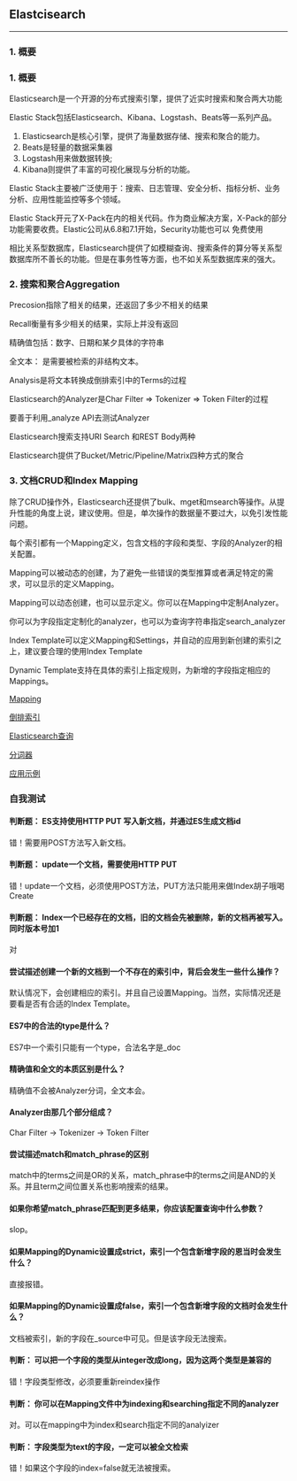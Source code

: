 ## Elastcisearch

-----
### 1. 概要

### 1. 概要

Elasticsearch是一个开源的分布式搜索引擎，提供了近实时搜索和聚合两大功能

Elastic Stack包括Elasticsearch、Kibana、Logstash、Beats等一系列产品。

1. Elasticsearch是核心引擎，提供了海量数据存储、搜索和聚合的能力。
1. Beats是轻量的数据采集器
1. Logstash用来做数据转换;
1. Kibana则提供了丰富的可视化展现与分析的功能。

Elastic Stack主要被广泛使用于：搜索、日志管理、安全分析、指标分析、业务分析、应用性能监控等多个领域。

Elastic Stack开元了X-Pack在内的相关代码。作为商业解决方案，X-Pack的部分功能需要收费。Elastic公司从6.8和7.1开始，Security功能也可以 免费使用

相比关系型数据库，Elasticsearch提供了如模糊查询、搜索条件的算分等关系型数据库所不善长的功能。但是在事务性等方面，也不如关系型数据库来的强大。

### 2. 搜索和聚合Aggregation

Precosion指除了相关的结果，还返回了多少不相关的结果

Recall衡量有多少相关的结果，实际上并没有返回

精确值包括：数字、日期和某夕具体的字符串

全文本： 是需要被检索的非结构文本。
 
Analysis是将文本转换成倒排索引中的Terms的过程

Elasticsearch的Analyzer是Char Filter => Tokenizer => Token Filter的过程

要善于利用_analyze API去测试Analyzer

Elasticsearch搜索支持URI Search 和REST Body两种

Elasticsearch提供了Bucket/Metric/Pipeline/Matrix四种方式的聚合

### 3. 文档CRUD和Index Mapping

除了CRUD操作外，Elasticsearch还提供了bulk、mget和msearch等操作。从提升性能的角度上说，建议使用。但是，单次操作的数据量不要过大，以免引发性能问题。

每个索引都有一个Mapping定义，包含文档的字段和类型、字段的Analyzer的相关配置。

Mapping可以被动态的创建，为了避免一些错误的类型推算或者满足特定的需求，可以显示的定义Mapping。

Mapping可以动态创建，也可以显示定义。你可以在Mapping中定制Analyzer。

你可以为字段指定定制化的analyzer，也可以为查询字符串指定search_analyzer

Index Template可以定义Mapping和Settings，并自动的应用到新创建的索引之上，建议要合理的使用Index Template

Dynamic Template支持在具体的索引上指定规则，为新增的字段指定相应的Mappings。

[Mapping](Mapping/Mapping.md)

[倒排索引](Inverted_index/Inverted_index.md)

[Elasticsearch查询](Search/Query.md)

[分词器](Analyzer/Analyzer.md)

[应用示例](Practice/Elasticsearch_SpringBoot.md)


### 自我测试

#### 判断题： ES支持使用HTTP PUT 写入新文档，并通过ES生成文档id

错！需要用POST方法写入新文档。

#### 判断题： update一个文档，需要使用HTTP PUT

错！update一个文档，必须使用POST方法，PUT方法只能用来做Index胡子哦喝Create

#### 判断题： Index一个已经存在的文档，旧的文档会先被删除，新的文档再被写入。同时版本号加1

对

#### 尝试描述创建一个新的文档到一个不存在的索引中，背后会发生一些什么操作？

默认情况下，会创建相应的索引。并且自己设置Mapping。当然，实际情况还是要看是否有合适的Index Template。

#### ES7中的合法的type是什么？

ES7中一个索引只能有一个type，合法名字是_doc

#### 精确值和全文的本质区别是什么？

精确值不会被Analyzer分词，全文本会。

#### Analyzer由那几个部分组成？

Char Filter -> Tokenizer -> Token Filter

#### 尝试描述match和match_phrase的区别

match中的terms之间是OR的关系，match_phrase中的terms之间是AND的关系。并且term之间位置关系也影响搜索的结果。

#### 如果你希望match_phrase匹配到更多结果，你应该配置查询中什么参数？

slop。

#### 如果Mapping的Dynamic设置成strict，索引一个包含新增字段的恩当时会发生什么？

直接报错。

#### 如果Mapping的Dynamic设置成false，索引一个包含新增字段的文档时会发生什么？

文档被索引，新的字段在_source中可见。但是该字段无法搜索。

#### 判断： 可以把一个字段的类型从integer改成long，因为这两个类型是兼容的

错！字段类型修改，必须要重新reindex操作

#### 判断： 你可以在Mapping文件中为indexing和searching指定不同的analyzer

对。可以在mapping中为index和search指定不同的analyizer

#### 判断： 字段类型为text的字段，一定可以被全文检索

错！如果这个字段的index=false就无法被搜索。

